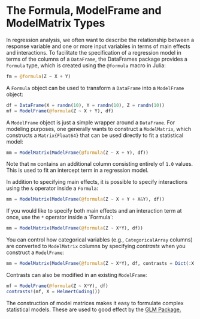 # The Formula, ModelFrame and ModelMatrix Types

In regression analysis, we often want to describe the relationship between a response variable and one or more input variables in terms of main effects and interactions. To facilitate the specification of a regression model in terms of the columns of a `DataFrame`, the DataFrames package provides a `Formula` type, which is created using the `@formula` macro in Julia:

```julia
fm = @formula(Z ~ X + Y)
```

A `Formula` object can be used to transform a `DataFrame` into a `ModelFrame` object:

```julia
df = DataFrame(X = randn(10), Y = randn(10), Z = randn(10))
mf = ModelFrame(@formula(Z ~ X + Y), df)
```

A `ModelFrame` object is just a simple wrapper around a `DataFrame`. For modeling purposes, one generally wants to construct a `ModelMatrix`, which constructs a `Matrix{Float64}` that can be used directly to fit a statistical model:

```julia
mm = ModelMatrix(ModelFrame(@formula(Z ~ X + Y), df))
```

Note that `mm` contains an additional column consisting entirely of `1.0` values. This is used to fit an intercept term in a regression model.

In addition to specifying main effects, it is possible to specify interactions using the `&` operator inside a `Formula`:

```julia
mm = ModelMatrix(ModelFrame(@formula(Z ~ X + Y + X&Y), df))
```

If you would like to specify both main effects and an interaction term at once, use the `*` operator inside a \`Formula\`:

```julia
mm = ModelMatrix(ModelFrame(@formula(Z ~ X*Y), df))
```

You can control how categorical variables (e.g., `CategoricalArray` columns) are converted to `ModelMatrix` columns by specifying _contrasts_ when you construct a `ModelFrame`:

```julia
mm = ModelMatrix(ModelFrame(@formula(Z ~ X*Y), df, contrasts = Dict(:X => HelmertCoding())))
```

Contrasts can also be modified in an existing `ModelFrame`:

```julia
mf = ModelFrame(@formula(Z ~ X*Y), df)
contrasts!(mf, X = HelmertCoding())
```

The construction of model matrices makes it easy to formulate complex statistical models. These are used to good effect by the [GLM Package.](https://github.com/JuliaStats/GLM.jl)
